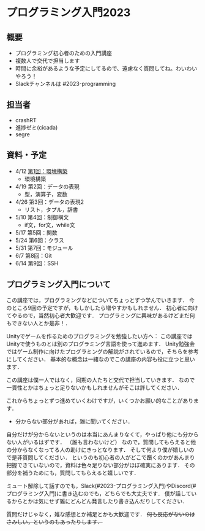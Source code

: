 # プログラミング入門2023



## 概要
- プログラミング初心者のための入門講座
- 複数人で交代で担当します
- 時間に余裕があるような予定にしてるので、遠慮なく質問してね。わいわいやろう！
- Slackチャンネルは #2023-programming

## 担当者
- crashRT
- 進捗ゼミ(cicada)
- segre

## 資料・予定

- 4/12 [第1回：環境構築](section1/section1.md)
  - 環境構築
- 4/19 第2回：データの表現
  - 型，演算子，変数
- 4/26 第3回：データの表現2
  - リスト，タプル，辞書
- 5/10 第4回：制御構文
  - if文，for文，while文
- 5/17 第5回：関数
- 5/24 第6回：クラス
- 5/31 第7回：モジュール
- 6/7 第8回：Git
- 6/14 第9回：SSH

## プログラミング入門について

この講座では，プログラミングなどについてちょっとずつ学んでいきます．
今のところ9回の予定ですが，もしかしたら増やすかもしれません．
初心者に向けてやるので，当然初心者大歓迎です．
プログラミングに興味があるけどまだ何もできない人とか是非！．

Unityでゲームを作るためのプログラミングを勉強したい方へ：
この講座ではUnityで使うものとは別のプログラミング言語を使って進めます．
Unity勉強会ではゲーム制作に向けたプログラミングの解説がされているので，そちらを参考にしてください．
基本的な概念は一緒なのでこの講座の内容も役に立つと思います．

この講座は僕一人ではなく，同期の人たちと交代で担当していきます．
なので一貫性とかはちょっと足りないかもしれませんがそこは許してください．

これからちょっとずつ進めていくわけですが，いくつかお願い的なことがあります．

- 分からない部分があれば，雑に聞いてください．

自分だけが分からないというのは本当にあんまりなくて，やっぱり他にも分からない人がいるはずです．
（誰も言わないけど）
なので，質問してもらえると他の分からなくなってる人の助けにきっとなります．
そして何より僕が嬉しいので是非質問してください．
というのも初心者の人がどこで躓くのかがあんまり把握できていないので，資料は色々足りない部分がほぼ確実にあります．
その部分を補うためにも，質問してもらえると嬉しいです．

ミュート解除して話すのでも，Slack(#2023-プログラミング入門)やDiscord(#プログラミング入門)に書き込むのでも，どちらでも大丈夫です．
僕が話しているからとかは気にせず雑にどんどん発言したり書き込んだりしてください．

質問だけじゃなく，雑な感想とか補足とかも大歓迎です．
~~何も反応がないのはさみしい，というのもあったりします．~~